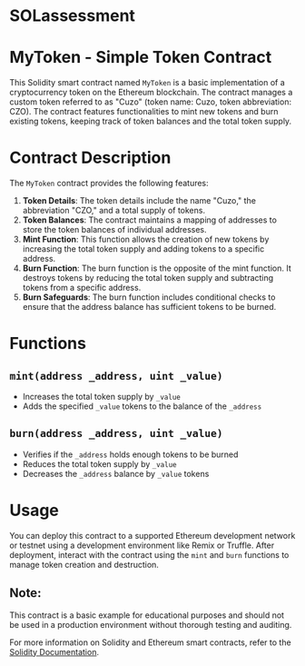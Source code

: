 # SOLassessment
# MyToken - Simple Token Contract

This Solidity smart contract named `MyToken` is a basic implementation of a cryptocurrency token on the Ethereum blockchain. The contract manages a custom token referred to as "Cuzo" (token name: Cuzo, token abbreviation: CZO). The contract features functionalities to mint new tokens and burn existing tokens, keeping track of token balances and the total token supply.

# Contract Description

The `MyToken` contract provides the following features:

1. **Token Details**: The token details include the name "Cuzo," the abbreviation "CZO," and a total supply of tokens.
2. **Token Balances**: The contract maintains a mapping of addresses to store the token balances of individual addresses.
3. **Mint Function**: This function allows the creation of new tokens by increasing the total token supply and adding tokens to a specific address.
4. **Burn Function**: The burn function is the opposite of the mint function. It destroys tokens by reducing the total token supply and subtracting tokens from a specific address.
5. **Burn Safeguards**: The burn function includes conditional checks to ensure that the address balance has sufficient tokens to be burned.

# Functions

## `mint(address _address, uint _value)`

- Increases the total token supply by `_value`
- Adds the specified `_value` tokens to the balance of the `_address`

## `burn(address _address, uint _value)`

- Verifies if the `_address` holds enough tokens to be burned
- Reduces the total token supply by `_value`
- Decreases the `_address` balance by `_value` tokens

# Usage

You can deploy this contract to a supported Ethereum development network or testnet using a development environment like Remix or Truffle. After deployment, interact with the contract using the `mint` and `burn` functions to manage token creation and destruction.

## Note:

This contract is a basic example for educational purposes and should not be used in a production environment without thorough testing and auditing.

For more information on Solidity and Ethereum smart contracts, refer to the [Solidity Documentation](https://docs.soliditylang.org/).

